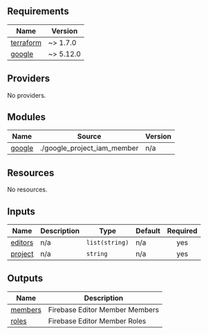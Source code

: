 <!-- BEGIN_TF_DOCS -->
## Requirements

| Name | Version |
|------|---------|
| <a name="requirement_terraform"></a> [terraform](#requirement\_terraform) | ~> 1.7.0 |
| <a name="requirement_google"></a> [google](#requirement\_google) | ~> 5.12.0 |

## Providers

No providers.

## Modules

| Name | Source | Version |
|------|--------|---------|
| <a name="module_google"></a> [google](#module\_google) | ./google_project_iam_member | n/a |

## Resources

No resources.

## Inputs

| Name | Description | Type | Default | Required |
|------|-------------|------|---------|:--------:|
| <a name="input_editors"></a> [editors](#input\_editors) | n/a | `list(string)` | n/a | yes |
| <a name="input_project"></a> [project](#input\_project) | n/a | `string` | n/a | yes |

## Outputs

| Name | Description |
|------|-------------|
| <a name="output_members"></a> [members](#output\_members) | Firebase Editor Member Members |
| <a name="output_roles"></a> [roles](#output\_roles) | Firebase Editor Member Roles |
<!-- END_TF_DOCS -->